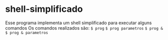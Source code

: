 # shell-simplificado
Esse programa implementa um shell simplificado para executar alguns comandos
Os comandos realizados são:
`$ prog`
`$ prog parametros`
`$ prog &`
`$ prog & parametros`
